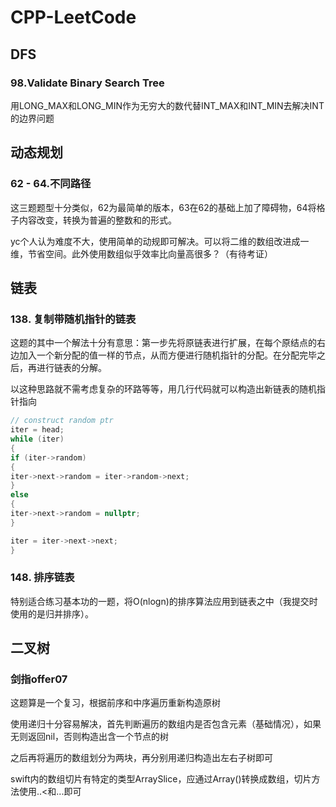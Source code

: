 # CPP-LeetCode

## DFS

### 98.Validate Binary Search Tree

用LONG_MAX和LONG_MIN作为无穷大的数代替INT_MAX和INT_MIN去解决INT的边界问题





## 动态规划

### 62 - 64.不同路径

这三题题型十分类似，62为最简单的版本，63在62的基础上加了障碍物，64将格子内容改变，转换为普遍的整数和的形式。

yc个人认为难度不大，使用简单的动规即可解决。可以将二维的数组改进成一维，节省空间。此外使用数组似乎效率比向量高很多？（有待考证）

### 

## 链表

### 138. 复制带随机指针的链表

这题的其中一个解法十分有意思：第一步先将原链表进行扩展，在每个原结点的右边加入一个新分配的值一样的节点，从而方便进行随机指针的分配。在分配完毕之后，再进行链表的分解。

以这种思路就不需考虑复杂的环路等等，用几行代码就可以构造出新链表的随机指针指向

```c++
// construct random ptr
iter = head;
while (iter)
{
if (iter->random)
{
iter->next->random = iter->random->next;
}
else
{
iter->next->random = nullptr;
}

iter = iter->next->next;
}
```



### 148. 排序链表

特别适合练习基本功的一题，将O(nlogn)的排序算法应用到链表之中（我提交时使用的是归并排序）。

## 二叉树

### 剑指offer07

这题算是一个复习，根据前序和中序遍历重新构造原树

使用递归十分容易解决，首先判断遍历的数组内是否包含元素（基础情况），如果无则返回nil，否则构造出含一个节点的树

之后再将遍历的数组划分为两块，再分别用递归构造出左右子树即可

swift内的数组切片有特定的类型ArraySlice<T>，应通过Array()转换成数组，切片方法使用..<和...即可